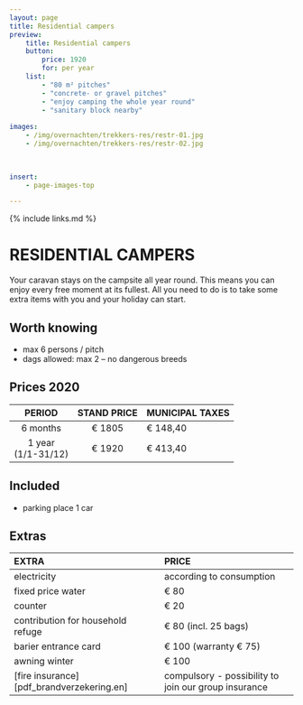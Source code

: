 ```yaml
---
layout: page
title: Residential campers
preview: 
    title: Residential campers
    button:
        price: 1920
        for: per year
    list:
        - "80 m² pitches"
        - "concrete- or gravel pitches"
        - "enjoy camping the whole year round"
        - "sanitary block nearby"
        
images:
    - /img/overnachten/trekkers-res/restr-01.jpg
    - /img/overnachten/trekkers-res/restr-02.jpg

    
    
insert:
    - page-images-top

---
```


{% include links.md %}

# RESIDENTIAL CAMPERS

Your caravan stays on the campsite all year round. This means you can enjoy every free moment at its fullest. All you need to do is to take some extra items with you and your holiday can start.

## Worth knowing

- max 6 persons / pitch
- dags allowed: max 2 – no dangerous breeds

## Prices 2020

PERIOD              | STAND PRICE  | MUNICIPAL TAXES       
:--------------------:|:----------------------:|--------------|
6 months             |€ 1805              |€ 148,40        
1 year<br>(1/1-31/12) |€ 1920                 |€ 413,40             
 
## Included

- parking place 1 car

## Extras

EXTRA              | PRICE 
:------------------|:-----------|
electricity        |according to consumption
fixed price water      |€ 80
counter    |€ 20
contribution for household refuge   |€ 80 (incl. 25 bags)
barier entrance card     |€ 100 (warranty € 75)
awning winter    |€ 100
[fire insurance][pdf_brandverzekering.en]|compulsory - possibility to join our group insurance

